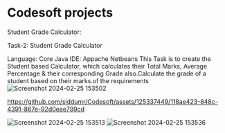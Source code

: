 # Codesoft projects
Student Grade Calculator:

Task-2: Student Grade Calculator

Language: Core Java
IDE: Appache Netbeans
This Task is to create the Student based Calculator, which calculates their Total Marks, Average Percentage & their corresponding Grade also.Calculate the grade of a student based on their marks.of the requirements 
![Screenshot 2024-02-25 153502](https://github.com/siddumr/Codesoft/assets/125337449/fc65ad99-2aa1-438e-abac-f834a21c58cd)

https://github.com/siddumr/Codesoft/assets/125337449/118ae423-848c-4391-867e-92d0eae799cd


![Screenshot 2024-02-25 153513](https://github.com/siddumr/Codesoft/assets/125337449/c0bcd8eb-e3a2-4fe8-b9d1-49194d97104b)
![Screenshot 2024-02-25 153536](https://github.com/siddumr/Codesoft/assets/125337449/f36341b6-89d2-4b55-9ac3-28997687b2e8)
